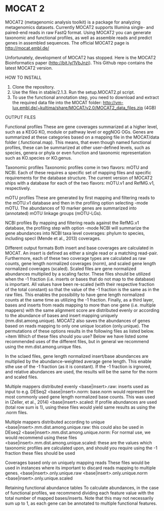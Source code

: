 # MOCAT 2

MOCAT2 (metagenomic analysis toolkit) is a package for analyzing metagenomics datasets. Currently MOCAT2 supports Illumina single- and paired-end reads in raw FastQ format. Using MOCAT2 you can generate taxonomic and functional profiles, as well as assemble reads and predict genes in assembled sequences. The official MOCAT2 page is http://mocat.embl.de/

Unfortunately, development of MOCAT2 has stopped. Here is the MOCAT2 Bioinformatics paper (http://bit.ly/1VbJnzi). This Github repo contains the latest MOCAT2 version.


HOW TO INSTALL

1. Clone the repository.
2. Use the files in stable/2.1.3. Run the setup.MOCAT2.pl script.
3. To use the functional annotation step, you need to download and extract the required data file into the MOCAT folder: http://vm-lux.embl.de/~kultima/share/MOCAT/v2.0/MOCAT2_data_files.zip (4GB)


OUTPUT FILES

Functional profiles These are gene coverages summarized at a higher level, such as a KEGG KO, module or pathway level or eggNOG OGs. Genes are summarized at these categories based on a mapping file in the MOCAT/data folder (.functional.map). This means, that even though named functional profiles, these can be summarized at other user-defined levels, such as species, genera or phyla or even function and taxonomic representation such as KO.species or KO.genus.

Taxonomic profiles Taxonomic profiles come in two flavors: mOTU and NCBI. Each of these requires a specific set of mapping files and specific requirements for the database structure. The current version of MOCAT2 ships with a database for each of the two flavors: mOTU.v1 and RefMG.v1, respectively.

mOTU profiles These are generated by first mapping and filtering reads to the mOTU.v1 database and then in the profiling option selecting -mode mOTU. The abundances of 10 marker genes are summarized into (annotated) mOTU linkage groups (mOTU-LGs).

NCBI profiles By mapping and filtering reads against the RefMG.v1 database, the profiling step with option -mode NCBI will summarize the gene abundances into NCBI taxa level coverages: phylum to species, including specI (Mende et al., 2013) coverages.

Different output formats Both insert and base coverages are calculated in MOCAT. An insert is defined as either a single read or a matching read-pair. Furthermore, each of these two coverage types are calculated as raw counts, gene length normalized coverages (norm), and scaled gene length normalized coverages (scaled). Scaled files are gene normalized abundances multiplied by a scaling factor. These files should be utilized when the -1 fraction (i.e. inserts or bases that do not map to the database) is important. All values have been re-scaled (with their respective fraction of the total constant) so that the value of the -1 fraction is the same as in the raw files. This enables the possibility to have gene length normalized counts at the same time as utilizing the -1 fraction. Finally, as a third layer, bases and inserts from reads mapping to more than one gene (i.e. multiple mappers) with the same alignment score are distributed evenly or according to the abundance of bases and insert mapping uniquely (mm.dist.among.unique). MOCAT2 also saves the abundances of genes based on reads mapping to only one unique location (only.unique). The permutations of these options results in the following files as listed below. =item Which of these files should you use? Below we have listed some recommended uses of the different files, but in general we recommend using the mm.dist.among.unique files.

In the sclaed files, gene length normalized insert/base abundances are multiplied by the abundance-weighted average gene length. This enable sthe use of the -1 fraction (as it is constant). If the -1 fraction is irgnored, and relative abundances are used, the results will be the same for the norm and scaled files.

Multiple mappers distributed evenly <base|insert>.raw: inserts used as input to e.g. DESeq2 <base|insert>.norm: base.norm would represent the most commonly used gene length normalized base counts. This was used in (Zeller, et al., 2014) <base|insert>.scaled: If profile abundances are used (total row sum is 1), using these files would yield same results as using the .norm files.

Multiple mappers distributed according to unique <base|insert>.mm.dist.among.unique.raw: this could also be used in DEseq2 <base|insert>.mm.dist.among.unique.norm: For normal use, we would recommend using these files <base|insert>.mm.dist.among.unique.scaled: these are the values which taxonomic profiles are calculated upon, and should you require using the -1 fraction these files should be used

Coverages based only on uniquely mapping reads These files would be used in instances where its important to discard reads mapping to multiple genes. <base|insert>.only.unique.raw <base|insert>.only.unique.norm <base|insert>.only.unique.scaled

Retaining functional abundance tables To calculate abundances, in the case of functional profiles, we recommend dividing each feature value with the total number of mapped bases/inserts. Note that this may not necessarily sum up to 1, as each gene can be annotated to multiple functional features.
